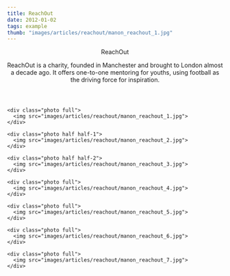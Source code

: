 ```yaml
---
title: ReachOut
date: 2012-01-02
tags: example
thumb: "images/articles/reachout/manon_reachout_1.jpg"
---
```


<article class="post">
  <header>
    <section class="title">
      <p>ReachOut</p>
    </section>
    <section class="intro">
      <p>ReachOut is a charity, founded in Manchester and brought to London almost a decade ago. It offers one-to-one mentoring for youths, using football as the driving force for inspiration. </p>
    </section>
  </header>

  <section class="content">

    <div class="photo full">
      <img src="images/articles/reachout/manon_reachout_1.jpg">
    </div>

    <div class="photo half half-1">
      <img src="images/articles/reachout/manon_reachout_2.jpg">
    </div>

    <div class="photo half half-2">
      <img src="images/articles/reachout/manon_reachout_3.jpg">
    </div>

    <div class="photo full">
      <img src="images/articles/reachout/manon_reachout_4.jpg">
    </div>

    <div class="photo full">
      <img src="images/articles/reachout/manon_reachout_5.jpg">
    </div>

    <div class="photo full">
      <img src="images/articles/reachout/manon_reachout_6.jpg">
    </div>

    <div class="photo full">
      <img src="images/articles/reachout/manon_reachout_7.jpg">
    </div>

  </section>

</article>

